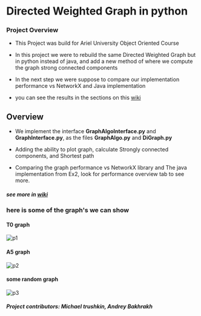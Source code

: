 # Directed Weighted Graph in python
### Project Overview

- This Project was build for Ariel University Object Oriented Course

- In this project we were to rebuild the same Directed Weighted Graph but in python instead of java, and add a new method of where we compute
the graph strong connected components

- In the next step we were suppose to compare our implementation performance vs NetworkX and Java implementation  

- you can see the results in the sections on this [wiki](https://github.com/miko-t/Ex3_OPP/wiki/Comparison-between-the-implementations)

## Overview
- We implement the interface **GraphAlgoInterface.py** and **GraphInterface.py**, as the files **GraphAlgo.py** and **DiGraph.py**

- Adding the ability to plot graph, calculate Strongly connected components, and Shortest path

- Comparing the graph performance vs NetworkX library and The java implementation from Ex2, look for performance overview tab to see more.

##### see more in [wiki](https://github.com/miko-t/Ex3_OPP/wiki/Overview)


### here is some of the graph's we can show

#### T0 graph
![p1](https://user-images.githubusercontent.com/48411662/104340558-7ae3a680-5501-11eb-8944-98d091475568.png)

#### A5 graph
![p2](https://user-images.githubusercontent.com/48411662/104340550-79b27980-5501-11eb-8568-3c6c2912d4b2.png)

#### some random graph
![p3](https://user-images.githubusercontent.com/48411662/104340557-7ae3a680-5501-11eb-82e4-ab4987211815.png)

##### **Project contributors**: Michael trushkin, Andrey Bakhrakh
